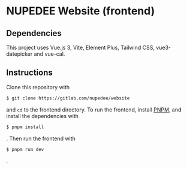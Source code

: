 # NUPEDEE Website (frontend)

## Dependencies

This project uses Vue.js 3, Vite, Element Plus, Tailwind CSS, vue3-datepicker  and vue-cal.

## Instructions

Clone this repository with

``` sh
$ git clone https://gitlab.com/nupedee/website
```

and `cd` to the frontend directory. To run the frontend, install [PNPM](https://pnpm.io/), and install the dependencies with

``` sh
$ pnpm install
```

. Then run the frontend with

``` sh
$ pnpm run dev
```

.
